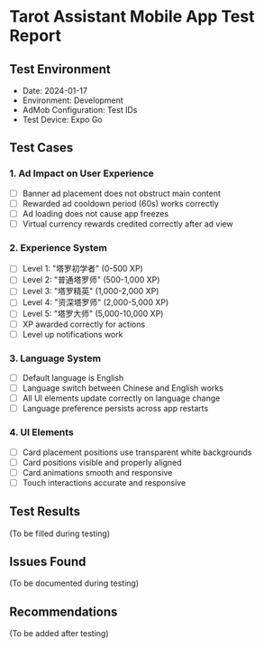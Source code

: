 # Tarot Assistant Mobile App Test Report

## Test Environment
- Date: 2024-01-17
- Environment: Development
- AdMob Configuration: Test IDs
- Test Device: Expo Go

## Test Cases

### 1. Ad Impact on User Experience
- [ ] Banner ad placement does not obstruct main content
- [ ] Rewarded ad cooldown period (60s) works correctly
- [ ] Ad loading does not cause app freezes
- [ ] Virtual currency rewards credited correctly after ad view

### 2. Experience System
- [ ] Level 1: "塔罗初学者" (0-500 XP)
- [ ] Level 2: "普通塔罗师" (500-1,000 XP)
- [ ] Level 3: "塔罗精英" (1,000-2,000 XP)
- [ ] Level 4: "资深塔罗师" (2,000-5,000 XP)
- [ ] Level 5: "塔罗大师" (5,000-10,000 XP)
- [ ] XP awarded correctly for actions
- [ ] Level up notifications work

### 3. Language System
- [ ] Default language is English
- [ ] Language switch between Chinese and English works
- [ ] All UI elements update correctly on language change
- [ ] Language preference persists across app restarts

### 4. UI Elements
- [ ] Card placement positions use transparent white backgrounds
- [ ] Card positions visible and properly aligned
- [ ] Card animations smooth and responsive
- [ ] Touch interactions accurate and responsive

## Test Results
(To be filled during testing)

## Issues Found
(To be documented during testing)

## Recommendations
(To be added after testing)
